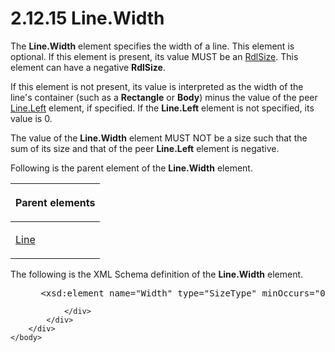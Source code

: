 <html dir="LTR" xmlns:mshelp="http://msdn.microsoft.com/mshelp" xmlns:ddue="http://ddue.schemas.microsoft.com/authoring/2003/5" xmlns:xlink="http://www.w3.org/1999/xlink" xmlns:tool="http://www.microsoft.com/tooltip">
    <head>
        <meta http-equiv="Content-Type" content="text/html; CHARSET=utf-8"></meta>
        <meta name="save" content="history"></meta>
        <title>2.12.15 Line.Width</title>
        <xml>
            <mshelp:toctitle title="2.12.15 Line.Width"></mshelp:toctitle>
            <mshelp:rltitle title="[MS-RDL]: Line.Width"></mshelp:rltitle>
            <mshelp:keyword index="A" term="10b4a822-b812-4a8c-babe-889be73ecec6"></mshelp:keyword>
            <mshelp:attr name="DCSext.ContentType" value="open specification"></mshelp:attr>
            <mshelp:attr name="AssetID" value="10b4a822-b812-4a8c-babe-889be73ecec6"></mshelp:attr>
            <mshelp:attr name="TopicType" value="kbRef"></mshelp:attr>
            <mshelp:attr name="DCSext.Title" value="[MS-RDL]: Line.Width" />
        </xml>
    </head>
    <body>
        <div id="header">
            <h1 class="heading">2.12.15 Line.Width</h1>
        </div>
        <div id="mainSection">
            <div id="mainBody">
                <div id="allHistory" class="saveHistory"></div>
                <div id="sectionSection0" class="section" name="collapseableSection">
                    

<p>The <b>Line.Width</b> element specifies the width of a line.
This element is optional. If this element is present, its value MUST be an <a href="b40c092e-4fe5-4f7b-a0bf-c98df1361c90.html">RdlSize</a>. This element can
have a negative <b>RdlSize</b>.</p>

<p>If this element is not present, its value is interpreted as
the width of the line's container (such as a <b>Rectangle</b> or <b>Body</b>)
minus the value of the peer <a href="0231752c-55e4-4d3d-8c31-b53e872a42a4.html">Line.Left</a>
element, if specified. If the <b>Line.Left</b> element is not specified, its
value is 0.</p>

<p>The value of the <b>Line.Width</b> element MUST NOT be a
size such that the sum of its size and that of the peer <b>Line.Left</b>
element is negative.</p>

<p>Following is the parent element of the <b>Line.Width</b>
element.</p>

<table>
 <thead>
  <tr>
   <th>
   <p>Parent elements</p>
   </th>
  </tr>
 </thead>
 <tr>
  <td>
  <p><a href="58c7b460-38b6-4039-afae-82c27404e241.html">Line</a></p>
  </td>
 </tr>
</table>

<p>The following is the XML Schema definition of the <b>Line.Width</b>
element.</p>

<dl>
<dd>
<div><pre> &lt;xsd:element name=&quot;Width&quot; type=&quot;SizeType&quot; minOccurs=&quot;0&quot; /&gt;
</pre></div>
</dd></dl>


                </div>
            </div>
        </div>
    </body>
</html>